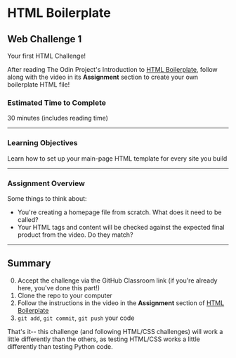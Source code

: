 # HTML Boilerplate

## Web Challenge 1

Your first HTML Challenge! 

After reading The Odin Project's Introduction to [HTML Boilerplate](https://www.theodinproject.com/lessons/foundations-html-boilerplate), follow along with the video in its **Assignment** section to create your own boilerplate HTML file!

### Estimated Time to Complete

30 minutes (includes reading time)

---

### Learning Objectives

Learn how to set up your main-page HTML template for every site you build

---

### Assignment Overview

Some things to think about:

- You're creating a homepage file from scratch. What does it need to be called?
- Your HTML tags and content will be checked against the expected final product from the video. Do they match?

---

## Summary

0. Accept the challenge via the GitHub Classroom link (if you're already here, you've done this part!)
1. Clone the repo to your computer
2. Follow the instructions in the video in the **Assignment** section of [HTML Boilerplate](https://www.theodinproject.com/lessons/foundations-html-boilerplate)
3. `git add`, `git commit`, `git push` your code

That's it-- this challenge (and following HTML/CSS challenges) will work a little differently than the others, as testing HTML/CSS works a little differently than testing Python code.
